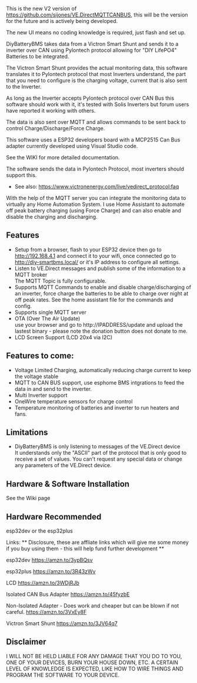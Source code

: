 This is the new V2 version of https://github.com/sijones/VE.DirectMQTTCANBUS, this will be the version for the future and is actively being developed.

The new UI means no coding knowledge is required, just flash and set up.

DiyBatteryBMS takes data from a Victron Smart Shunt and sends it to a inverter over CAN using Pylontech protocol allowing for "DIY LifePO4" Batteries to be integrated.

The Victron Smart Shunt provides the actual monitoring data, this software translates it to Pylontech protocol that most Inverters understand, the part that you need to configure is the charging voltage, current that is also sent to the Inverter.

As long as the Inverter accepts Pylontech protocol over CAN Bus this software should work with it, it's tested with Solis Inverters but forum users have reported it working with others.

The data is also sent over MQTT and allows commands to be sent back to control Charge/Discharge/Force Charge.

This software uses a ESP32 developers board with a MCP2515 Can Bus adapter currently developed using Visual Studio code.

See the WIKI for more detailed documentation.

The software sends the data in Pylontech Protocol, most inverters should support this.

- See also: https://www.victronenergy.com/live/vedirect_protocol:faq

With the help of the MQTT server you can integrate the monitoring data to virtually any Home Automation System. I use Home Assistant to automate off peak battery charging (using Force Charge) and can also enable and disable the charging and discharging.

## Features
- Setup from a browser, flash to your ESP32 device then go to http://192.168.4.1 and connect it to your wifi, once connected go to http://diy-smartbms.local/ or it's IP address to configure all settings.
- Listen to VE.Direct messages and publish some of the information to a MQTT broker<br> The MQTT Topic is fully configurable.
- Supports MQTT Commands to enable and disable charge/discharging of an inverter, force charge the batteries to be able to charge over night at off peak rates. See the home assistant file for the commands and config.
- Supports single MQTT server
- OTA (Over The Air Update)<br> use your browser and go to http://IPADDRESS/update and upload the lastest binary - please note the donation button does not donate to me.
- LCD Screen Support (LCD 20x4 via I2C)

## Features to come:
- Voltage Limited Charging, automatically reducing charge current to keep the voltage stable
- MQTT to CAN BUS support, use esphome BMS intgrations to feed the data in and send to the inverter.
- Multi Inverter support
- OneWire temperature sensors for charge control
- Temperature monitoring of batteries and inverter to run heaters and fans.

## Limitations
- DiyBatteryBMS is only listening to messages of the VE.Direct device<br>It understands only the "ASCII" part of the protocol that is only good to receive a set of values. You can't request any special data or change any parameters of the VE.Direct device.<br>

## Hardware & Software Installation
See the Wiki page

## Hardware Recommended
esp32dev or the esp32plus

Links:
** Disclosure, these are affliate links which will give me some money if you buy using them - this will help fund further development **

esp32dev
https://amzn.to/3ypBQsv

esp32plus
https://amzn.to/3R43zWv

LCD
https://amzn.to/3WDjRJb

Isolated CAN Bus Adapter
https://amzn.to/45fyzbE

Non-Isolated Adapter - Does work and cheaper but can be blown if not careful.
https://amzn.to/3VxEy8F

Victron Smart Shunt
https://amzn.to/3JV64q7

## Disclaimer
I WILL NOT BE HELD LIABLE FOR ANY DAMAGE THAT YOU DO TO YOU, ONE OF YOUR DEVICES, BURN YOUR HOUSE DOWN, ETC.
A CERTAIN LEVEL OF KNOWLEDGE IS EXPECTED, LIKE HOW TO WIRE THINGS AND PROGRAM THE SOFTWARE TO YOUR DEVICE.
